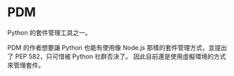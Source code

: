 # PDM

Python 的套件管理工具之一。

PDM 的作者想要讓 Python 也能有使用像 Node.js 那樣的套件管理方式，並提出了 PEP 582，只可惜被 Python 社群否決了。
因此目前還是使用虛擬環境的方式來管理套件。
